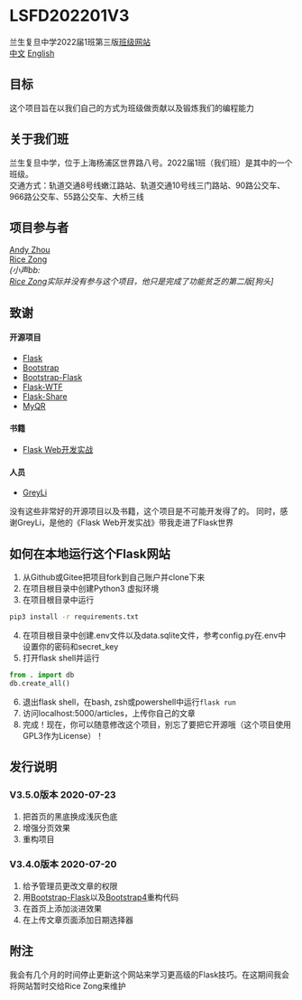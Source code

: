 # LSFD202201V3
兰生复旦中学2022届1班第三版[班级网站](https://ls202201.pythonanywhere.com)  
[中文](./README_zh.md)
[English](./README.md)
## 目标
这个项目旨在以我们自己的方式为班级做贡献以及锻炼我们的编程能力

## 关于我们班
兰生复旦中学，位于上海杨浦区世界路八号。2022届1班（我们班）是其中的一个班级。  
交通方式：轨道交通8号线嫩江路站、轨道交通10号线三门路站、90路公交车、966路公交车、55路公交车、大桥三线

## 项目参与者
[Andy Zhou](https://github.com/z-t-y)  
[Rice Zong](https://github.com/rice0208)  
*(小声bb:*  
*[Rice Zong](https://github.com/rice0208)实际并没有参与这个项目，他只是完成了功能贫乏的第二版\[狗头\]*

## 致谢

#### 开源项目
- [Flask](https://github.com/pallets/flask)
- [Bootstrap](https://github.com/twbs/bootstrap)
- [Bootstrap-Flask](https://github.com/greyli/bootstrap-flask)
- [Flask-WTF](https://github.com/lepture/flask-wtf)
- [Flask-Share](https://github.com/greyli/flask-share)
- [MyQR](https://pypi.org/project/MyQR/)
#### 书籍
- [Flask Web开发实战](https://helloflask.com)
#### 人员
- [GreyLi](https://greyli.com)

没有这些非常好的开源项目以及书籍，这个项目是不可能开发得了的。
同时，感谢GreyLi，是他的《Flask Web开发实战》带我走进了Flask世界

## 如何在本地运行这个Flask网站
1. 从Github或Gitee把项目fork到自己账户并clone下来
2. 在项目根目录中创建Python3 虚拟环境
3. 在项目根目录中运行
```bash
pip3 install -r requirements.txt
```
4. 在项目根目录中创建.env文件以及data.sqlite文件，参考config.py在.env中设置你的密码和secret_key
5. 打开flask shell并运行
```python
from . import db
db.create_all()
```
6. 退出flask shell，在bash, zsh或powershell中运行`flask run`
7. 访问localhost:5000/articles，上传你自己的文章
8. 完成！现在，你可以随意修改这个项目，别忘了要把它开源哦（这个项目使用GPL3作为License）！


## 发行说明
### V3.5.0版本 2020-07-23
1. 把首页的黑底换成浅灰色底
2. 增强分页效果
3. 重构项目

### V3.4.0版本 2020-07-20
1. 给予管理员更改文章的权限
2. 用[Bootstrap-Flask](https://github.com/greyli/bootstrap-flask)以及[Bootstrap4](https://github.com/twbs/bootstrap)重构代码
3. 在首页上添加淡进效果
4. 在上传文章页面添加日期选择器

## 附注
我会有几个月的时间停止更新这个网站来学习更高级的Flask技巧。在这期间我会将网站暂时交给Rice Zong来维护
